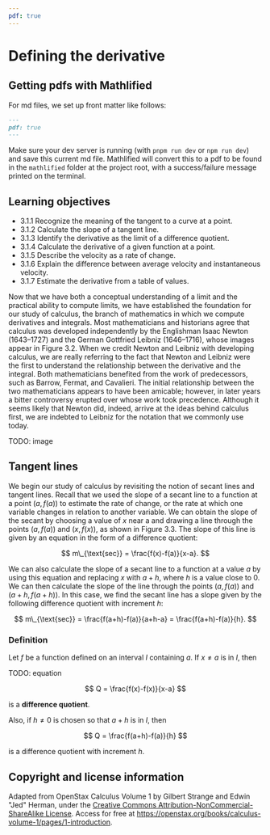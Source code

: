 ```yaml
---
pdf: true
---
```


# Defining the derivative

## Getting pdfs with Mathlified

For md files, we set up front matter like follows:

```md
---
pdf: true
---
```

Make sure your dev server is running (with `pnpm run dev` or `npm run dev`) and save this current md
file. Mathlified will convert this to a pdf to be found in the `mathlified` folder at the project
root, with a success/failure message printed on the terminal.

## Learning objectives

- 3.1.1 Recognize the meaning of the tangent to a curve at a point.
- 3.1.2 Calculate the slope of a tangent line.
- 3.1.3 Identify the derivative as the limit of a difference quotient.
- 3.1.4 Calculate the derivative of a given function at a point.
- 3.1.5 Describe the velocity as a rate of change.
- 3.1.6 Explain the difference between average velocity and instantaneous velocity.
- 3.1.7 Estimate the derivative from a table of values.

Now that we have both a conceptual understanding of a limit and the practical ability to compute
limits, we have established the foundation for our study of calculus, the branch of mathematics in
which we compute derivatives and integrals. Most mathematicians and historians agree that calculus
was developed independently by the Englishman Isaac Newton (1643–1727) and the German Gottfried
Leibniz (1646–1716), whose images appear in Figure 3.2. When we credit Newton and Leibniz with
developing calculus, we are really referring to the fact that Newton and Leibniz were the first to
understand the relationship between the derivative and the integral. Both mathematicians benefited
from the work of predecessors, such as Barrow, Fermat, and Cavalieri. The initial relationship
between the two mathematicians appears to have been amicable; however, in later years a bitter
controversy erupted over whose work took precedence. Although it seems likely that Newton did,
indeed, arrive at the ideas behind calculus first, we are indebted to Leibniz for the notation that
we commonly use today.

TODO: image

## Tangent lines

We begin our study of calculus by revisiting the notion of secant lines and tangent lines. Recall
that we used the slope of a secant line to a function at a point $(a,f(a))$ to estimate the rate of
change, or the rate at which one variable changes in relation to another variable. We can obtain the
slope of the secant by choosing a value of $x$ near a and drawing a line through the points
$(a,f(a))$ and $(x,f(x))$, as shown in Figure 3.3. The slope of this line is given by an equation in
the form of a difference quotient:

$$ m\_{\text{sec}} = \frac{f(x)-f(a)}{x-a}. $$

We can also calculate the slope of a secant line to a function at a value $a$ by using this equation
and replacing $x$ with $a+h$, where $h$ is a value close to $0$. We can then calculate the slope of
the line through the points $(a,f(a))$ and $(a+h,f(a+h))$. In this case, we find the secant line has
a slope given by the following difference quotient with increment $h$:

$$ m\_{\text{sec}} = \frac{f(a+h)-f(a)}{a+h-a} = \frac{f(a+h)-f(a)}{h}. $$

### Definition

Let $f$ be a function defined on an interval $I$ containing $a$. If $x\neq a$ is in $I$, then

TODO: equation

$$ Q = \frac{f(x)-f(x)}{x-a} $$

is a **difference quotient**.

Also, if $h \neq 0$ is chosen so that $a+h$ is in $I$, then

$$ Q = \frac{f(a+h)-f(a)}{h} $$

is a difference quotient with increment $h$.

## Copyright and license information

Adapted from OpenStax Calculus Volume 1 by Gilbert Strange and Edwin "Jed" Herman, under the
[Creative Commons Attribution-NonCommercial-ShareAlike License](http://creativecommons.org/licenses/by-nc-sa/4.0/).
Access for free at <https://openstax.org/books/calculus-volume-1/pages/1-introduction>.
